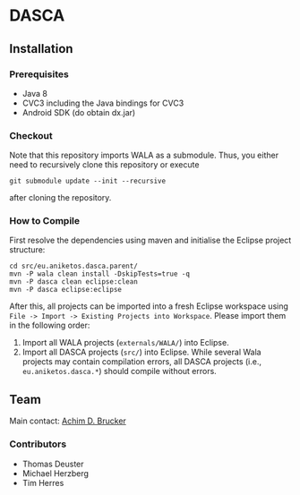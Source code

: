 # DASCA
## Installation
### Prerequisites
* Java 8
* CVC3 including the Java bindings for CVC3
* Android SDK (do obtain dx.jar)

### Checkout
Note that this repository imports WALA as a submodule. Thus,
you either need to recursively clone this repository or execute
```
git submodule update --init --recursive
```
after cloning the repository.

### How to Compile
First resolve the dependencies using maven and initialise the 
Eclipse project structure:
```
cd src/eu.aniketos.dasca.parent/
mvn -P wala clean install -DskipTests=true -q
mvn -P dasca clean eclipse:clean 
mvn -P dasca eclipse:eclipse
```
After this, all projects can be imported into a fresh Eclipse
workspace using `File -> Import -> Existing Projects into Workspace`.
Please import them in the following order:
1. Import all WALA projects (``externals/WALA/``) into Eclipse. 
2. Import all DASCA projects (``src/``) into Eclipse.
While several Wala projects may contain compilation errors, all DASCA 
projects (i.e., `eu.aniketos.dasca.*`) should compile without errors.

## Team 
Main contact: [Achim D. Brucker](http://www.brucker.ch/)

### Contributors
* Thomas Deuster
* Michael Herzberg
* Tim Herres
